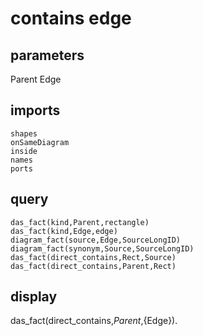 # contains edge
## parameters
  Parent
  Edge
## imports
    shapes
    onSameDiagram
    inside
    names
    ports
## query
    das_fact(kind,Parent,rectangle)
    das_fact(kind,Edge,edge)
    diagram_fact(source,Edge,SourceLongID)
	diagram_fact(synonym,Source,SourceLongID)
	das_fact(direct_contains,Rect,Source)
	das_fact(direct_contains,Parent,Rect)
## display
das_fact(direct_contains,${Parent},${Edge}).
  
